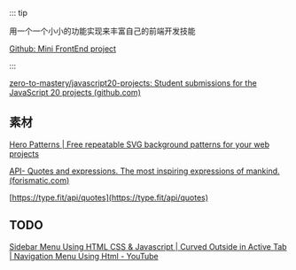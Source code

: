 ::: tip

用一个一个小小的功能实现来丰富自己的前端开发技能

[Github: Mini FrontEnd project](https://github.com/Q10Viking/Mini-FrontEnd-project)

:::



[zero-to-mastery/javascript20-projects: Student submissions for the JavaScript 20 projects (github.com)](https://github.com/zero-to-mastery/javascript20-projects)



## 素材

[Hero Patterns | Free repeatable SVG background patterns for your web projects](https://heropatterns.com/)

[API- Quotes and expressions. The most inspiring expressions of mankind. (forismatic.com)](https://forismatic.com/en/api/)

[https://type.fit/api/quotes](https://type.fit/api/quotes)



## TODO

[Sidebar Menu Using HTML CSS & Javascript | Curved Outside in Active Tab | Navigation Menu Using Html - YouTube](https://www.youtube.com/watch?v=cb167kkWxEQ)
